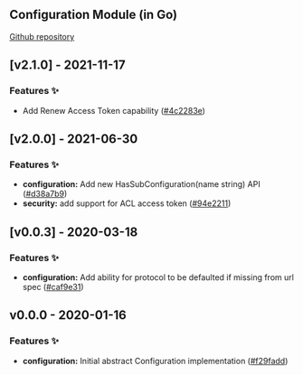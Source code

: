<a name="Configuration Go Mod Changelog"></a>

## Configuration Module (in Go)
[Github repository](https://github.com/edgexfoundry/go-mod-configuration)

## [v2.1.0] - 2021-11-17

### Features ✨

- Add Renew Access Token capability ([#4c2283e](https://github.com/edgexfoundry/go-mod-configuration/commits/4c2283e))

## [v2.0.0] - 2021-06-30

### Features ✨
- **configuration:** Add new HasSubConfiguration(name string) API ([#d38a7b9](https://github.com/edgexfoundry/go-mod-configuration/commits/d38a7b9))
- **security:** add support for ACL access token ([#94e2211](https://github.com/edgexfoundry/go-mod-configuration/commits/94e2211))

<a name="v0.0.3"></a>
## [v0.0.3] - 2020-03-18
### Features ✨
- **configuration:** Add ability for protocol to be defaulted if missing from url spec ([#caf9e31](https://github.com/edgexfoundry/go-mod-configuration/commits/caf9e31))

<a name="v0.0.0"></a>
## v0.0.0 - 2020-01-16
### Features ✨
- **configuration:** Initial abstract Configuration implementation ([#f29fadd](https://github.com/edgexfoundry/go-mod-configuration/commits/f29fadd))
